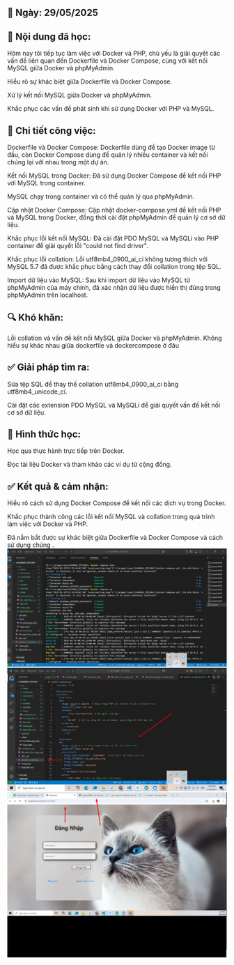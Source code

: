## 📅 Ngày: 29/05/2025

## 📘 Nội dung đã học:
Hôm nay tôi tiếp tục làm việc với Docker và PHP, chủ yếu là giải quyết các vấn đề liên quan đến Dockerfile và Docker Compose, cùng với kết nối MySQL giữa Docker và phpMyAdmin.

Hiểu rõ sự khác biệt giữa Dockerfile và Docker Compose.

Xử lý kết nối MySQL giữa Docker và phpMyAdmin.

Khắc phục các vấn đề phát sinh khi sử dụng Docker với PHP và MySQL.

## 🔧 Chi tiết công việc:
Dockerfile và Docker Compose:
Dockerfile dùng để tạo Docker image từ đầu, còn Docker Compose dùng để quản lý nhiều container và kết nối chúng lại với nhau trong một dự án.

Kết nối MySQL trong Docker:
Đã sử dụng Docker Compose để kết nối PHP với MySQL trong container.

MySQL chạy trong container và có thể quản lý qua phpMyAdmin.

Cập nhật Docker Compose:
Cập nhật docker-compose.yml để kết nối PHP và MySQL trong Docker, đồng thời cài đặt phpMyAdmin để quản lý cơ sở dữ liệu.

Khắc phục lỗi kết nối MySQL:
Đã cài đặt PDO MySQL và MySQLi vào PHP container để giải quyết lỗi "could not find driver".

Khắc phục lỗi collation:
Lỗi utf8mb4_0900_ai_ci không tương thích với MySQL 5.7 đã được khắc phục bằng cách thay đổi collation trong tệp SQL.

Import dữ liệu vào MySQL:
Sau khi import dữ liệu vào MySQL từ phpMyAdmin của máy chính, đã xác nhận dữ liệu được hiển thị đúng trong phpMyAdmin trên localhost.

## 🔍 Khó khăn:
Lỗi collation và vấn đề kết nối MySQL giữa Docker và phpMyAdmin.
Không hiểu sự khác nhau giữa dockerfile và dockercompose ở đâu

## ✅ Giải pháp tìm ra:
Sửa tệp SQL để thay thế collation utf8mb4_0900_ai_ci bằng utf8mb4_unicode_ci.

Cài đặt các extension PDO MySQL và MySQLi để giải quyết vấn đề kết nối cơ sở dữ liệu.

## 📝 Hình thức học:
Học qua thực hành trực tiếp trên Docker.

Đọc tài liệu Docker và tham khảo các ví dụ từ cộng đồng.

## ✅ Kết quả & cảm nhận:
Hiểu rõ cách sử dụng Docker Compose để kết nối các dịch vụ trong Docker.

Khắc phục thành công các lỗi kết nối MySQL và collation trong quá trình làm việc với Docker và PHP.

Đã nắm bắt được sự khác biệt giữa Dockerfile và Docker Compose và cách sử dụng chúng .
![Hinh anh](./images/dockercompose1.png)
![Hinh anh](./images/dockercompose2.png)
![Hinh anh](./images/dockercompose3.png)